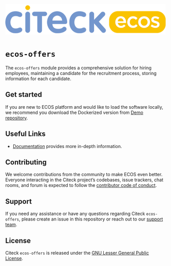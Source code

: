 ![Citeck ECOS Logo](https://raw.githubusercontent.com/Citeck/ecos-ui/develop/public/img/logo/ecos-logo.png)

# `ecos-offers`

The `ecos-offers` module provides a comprehensive solution for hiring employees, maintaining a candidate for the recruitment process, storing information for each candidate.

## Get started

If you are new to ECOS platform and would like to load the software locally, we recommend you download the Dockerized version from [Demo repository](https://github.com/Citeck/ecos-community-demo).

## Useful Links

- [Documentation](https://citeck-ecos.readthedocs.io/ru/latest/index.html) provides more in-depth information.

## Contributing

We welcome contributions from the community to make ECOS even better. Everyone interacting in the Citeck project’s codebases, issue trackers, chat rooms, and forum is expected to follow the [contributor code of conduct](https://github.com/rubygems/rubygems/blob/master/CODE_OF_CONDUCT.md).

## Support

If you need any assistance or have any questions regarding Citeck `ecos-offers`, please create an issue in this repository or reach out to our [support team](mailto:support@citeck.ru).

## License

Citeck `ecos-offers` is released under the [GNU Lesser General Public License](LICENSE).
